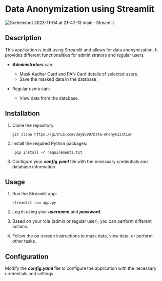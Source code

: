 # Data Anonymization using Streamlit

![Screenshot 2023-11-04 at 21-47-13 main · Streamlit](https://github.com/Jay8590/Data-Anonymization/assets/53402742/1c997826-e22f-43a8-bba8-0a30bcbf5891)

## Description

This application is built using Streamlit and allows for data anonymization. It provides different functionalities for administrators and regular users.

- ***Administrators*** can:
  - Mask Aadhar Card and PAN Card details of selected users.
  - Save the masked data in the database.

- Regular users can:
  - View data from the database.

## Installation

1. Clone the repository:

   ```
   git clone https://github.com/Jay8590/Data-Anonymization
    ```
   
2. Install the required Python packages:
   ```
    pip install -r requirements.txt
   ```
   
3. Configure your ***config.yaml*** file with the necessary credentials and database information.

## Usage
    

1. Run the Streamlit app:

    ```  
    streamlit run app.py
    ```
    
2. Log in using your ***username*** and ***password***.

3. Based on your role (admin or regular user), you can perform different actions.

4. Follow the on-screen instructions to mask data, view data, or perform other tasks.

## Configuration

  Modify the ***config.yaml*** file to configure the application with the necessary credentials and settings.
